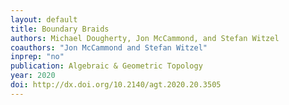 ```yaml
---
layout: default
title: Boundary Braids
authors: Michael Dougherty, Jon McCammond, and Stefan Witzel
coauthors: "Jon McCammond and Stefan Witzel"
inprep: "no"
publication: Algebraic & Geometric Topology
year: 2020
doi: http://dx.doi.org/10.2140/agt.2020.20.3505
---
```


